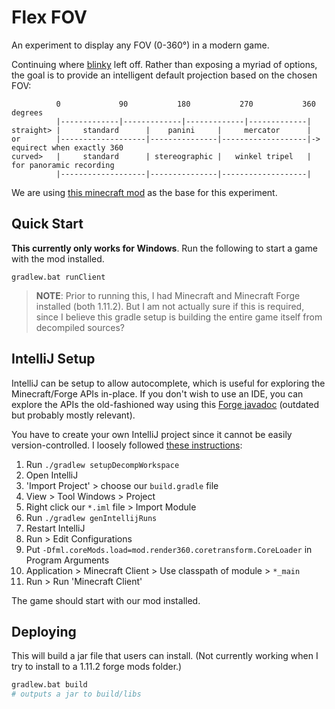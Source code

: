 # Flex FOV

An experiment to display any FOV (0-360°) in a modern game.

Continuing where [blinky] left off.  Rather than exposing a myriad of options,
the goal is to provide an intelligent default projection based on the
chosen FOV:

[blinky]:https://github.com/shaunlebron/blinky

```
          0             90           180           270           360 degrees
          |-------------|-------------|-------------|-------------|
straight> |     standard      |    panini     |     mercator      |
or        |-------------------|---------------|-------------------|-> equirect when exactly 360
curved>   |     standard      | stereographic |   winkel tripel   |   for panoramic recording
          |-------------------|---------------|-------------------|
```

We are using [this minecraft mod] as the base for this experiment.

[this minecraft mod]:https://github.com/18107/MC-Render360

## Quick Start

__This currently only works for Windows__.  Run the following to start a game with
the mod installed.

```
gradlew.bat runClient
```

> __NOTE__: Prior to running this, I had Minecraft and Minecraft Forge installed (both 1.11.2).
> But I am not actually sure if this is required, since I believe this gradle
> setup is building the entire game itself from decompiled sources?

## IntelliJ Setup

IntelliJ can be setup to allow autocomplete, which is useful for exploring the
Minecraft/Forge APIs in-place.  If you don't wish to use an IDE, you can explore
the APIs the old-fashioned way using this [Forge javadoc][javadoc] (outdated but
probably mostly relevant).

You have to create your own IntelliJ project since it cannot be easily
version-controlled. I loosely followed [these instructions][intellij]:

1. Run `./gradlew setupDecompWorkspace`
1. Open IntelliJ
1. 'Import Project' > choose our `build.gradle` file
1. View > Tool Windows > Project
1. Right click our `*.iml` file > Import Module
1. Run `./gradlew genIntellijRuns`
1. Restart IntelliJ
1. Run > Edit Configurations
1. Put `-Dfml.coreMods.load=mod.render360.coretransform.CoreLoader` in Program Arguments
1. Application > Minecraft Client > Use classpath of module > `*_main`
1. Run > Run 'Minecraft Client'

The game should start with our mod installed.

[intellij]:http://www.minecraftforum.net/forums/mapping-and-modding/mapping-and-modding-tutorials/2714237-forge-1-11-1-10-setting-up-mod-environment-with
[javadoc]:http://takahikokawasaki.github.io/minecraft-resources/javadoc/forge/1.8-11.14.1.1320/

## Deploying

This will build a jar file that users can install.  (Not currently working
when I try to install to a 1.11.2 forge mods folder.)

```sh
gradlew.bat build
# outputs a jar to build/libs
```
